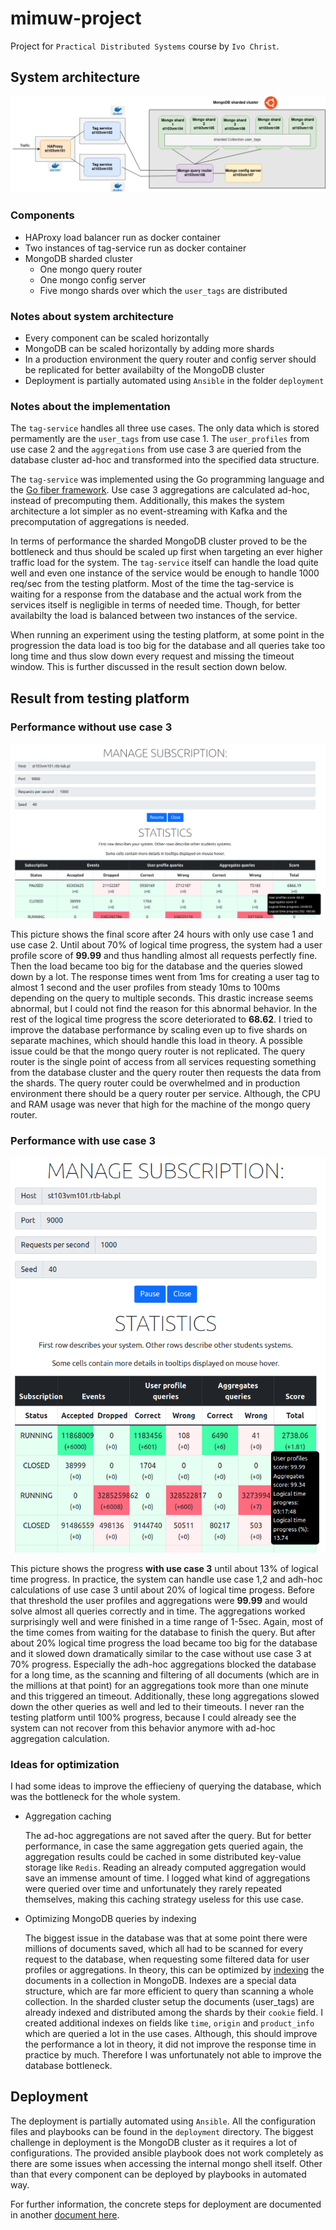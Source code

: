 # mimuw-project

Project for `Practical Distributed Systems` course by `Ivo Christ`.

## System architecture

![System architecture](docs/mimuw-architecture.png "System architecture")

### Components

- HAProxy load balancer run as docker container
- Two instances of tag-service run as docker container
- MongoDB sharded cluster
  - One mongo query router
  - One mongo config server
  - Five mongo shards over which the `user_tags` are distributed

### Notes about system architecture

- Every component can be scaled horizontally
- MongoDB can be scaled horizontally by adding more shards
- In a production environment the query router and config server should be replicated for better availabilty of the MongoDB cluster
- Deployment is partially automated using `Ansible` in the folder `deployment`

### Notes about the implementation

The `tag-service` handles all three use cases. The only data which is stored permamently are the `user_tags` from use case 1. The `user_profiles` from use case 2 and the `aggregations` from use case 3 are queried from the database cluster ad-hoc and transformed into the specified data structure.

The `tag-service` was implemented using the Go programming language and the [Go fiber framework](https://gofiber.io/). Use case 3 aggregations are calculated ad-hoc, instead of precomputing them. Additionally, this makes the system architecture a lot simpler as no event-streaming with Kafka and the precomputation of aggregations is needed.

In terms of performance the sharded MongoDB cluster proved to be the bottleneck and thus should be scaled up first when targeting an ever higher traffic load for the system. The `tag-service` itself can handle the load quite well and even one instance of the service would be enough to handle 1000 req/sec from the testing platform. Most of the time the tag-service is waiting for a response from the database and the actual work from the services itself is negligible in terms of needed time. Though, for better availabilty the load is balanced between two instances of the service.

When running an experiment using the testing platform, at some point in the progression the data load is too big for the database and all queries take too long time and thus slow down every request and missing the timeout window. This is further discussed in the result section down below.

## Result from testing platform

### Performance **without use case 3**

![Score without use case 3](docs/score_without_usecase3.png "Result without use case 3")

This picture shows the final score after 24 hours with only use case 1 and use case 2. Until about 70% of logical time progress, the system had a user profile score of **99.99** and thus handling almost all requests perfectly fine. Then the load became too big for the database and the queries slowed down by a lot. The response times went from 1ms for creating a user tag to almost 1 second and the user profiles from steady 10ms to 100ms depending on the query to multiple seconds. This drastic increase seems abnormal, but I could not find the reason for this abnormal behavior. In the rest of the logical time progress the score deteriorated to **68.62**. I tried to improve the database performance by scaling even up to five shards on separate machines, which should handle this load in theory. A possible issue could be that the mongo query router is not replicated. The query router is the single point of access from all services requesting something from the database cluster and the query router then requests the data from the shards. The query router could be overwhelmed and in production environment there should be a query router per service. Although, the CPU and RAM usage was never that high for the machine of the mongo query router.

### Performance **with use case 3**

![Progress with use case 3](docs/score_progress_usecase3.png "Score progress for use case 3")

This picture shows the progress **with use case 3** until about 13% of logical time progress. In practice, the system can handle use case 1,2 and adh-hoc calculations of use case 3 until about 20% of logical time progess. Before that threshold the user profiles and aggregations were **99.99** and would solve almost all queries correctly and in time. The aggregations worked surprisingly well and were finished in a time range of 1-5sec. Again, most of the time comes from waiting for the database to finish the query. But after about 20% logical time progress the load became too big for the database and it slowed down dramatically similar to the case without use case 3 at 70% progress. Especially the adh-hoc aggregations blocked the database for a long time, as the scanning and filtering of all documents (which are in the millions at that point) for an aggregations took more than one minute and this triggered an timeout. Additionally, these long aggregations slowed down the other queries as well and led to their timeouts. I never ran the testing platform until 100% progress, because I could already see the system can not recover from this behavior anymore with ad-hoc aggregation calculation.

### Ideas for optimization

I had some ideas to improve the effiecieny of querying the database, which was the bottleneck for the whole system.

- Aggregation caching

  The ad-hoc aggregations are not saved after the query. But for better performance, in case the same aggregation gets queried again, the aggregation results could be cached in some distributed key-value storage like `Redis`. Reading an already computed aggregation would save an immense amount of time. I logged what kind of aggregations were queried over time and unfortunately they rarely repeated themselves, making this caching strategy useless for this use case.

- Optimizing MongoDB queries by indexing

  The biggest issue in the database was that at some point there were millions of documents saved, which all had to be scanned for every request to the database, when requesting some filtered data for user profiles or aggregations. In theory, this can be optimized by [indexing](https://www.mongodb.com/docs/manual/indexes/) the documents in a collection in MongoDB. Indexes are a special data structure, which are far more efficient to query than scanning a whole collection. In the sharded cluster setup the documents (user_tags) are already indexed and distributed among the shards by their `cookie` field. I created additional indexes on fields like `time`, `origin` and `product_info` which are queried a lot in the use cases. Although, this should improve the performance a lot in theory, it did not improve the response time in practice by much. Therefore I was unfortunately not able to improve the database bottleneck.

## Deployment

The deployment is partially automated using `Ansible`. All the configuration files and playbooks can be found in the `deployment` directory. The biggest challenge in deployment is the MongoDB cluster as it requires a lot of configurations. The provided ansible playbook does not work completely as there are some issues when accessing the internal mongo shell itself. Other than that every component can be deployed by playbooks in automated way.

For further information, the concrete steps for deployment are documented in another [document here](deployment/ansible/setup.md).
